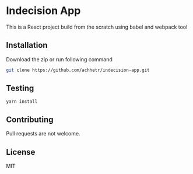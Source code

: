 # Indecision App

This is a React project build from the scratch using babel and webpack tool

## Installation

Download the zip or run following command

```bash
git clone https://github.com/achhetr/indecision-app.git
```

## Testing

```
yarn install
```

## Contributing

Pull requests are not welcome.

## License

MIT
